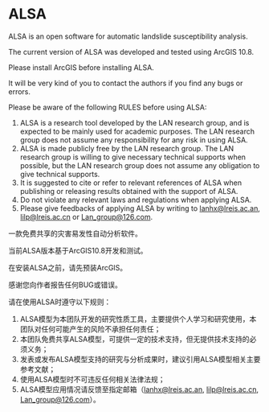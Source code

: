# ALSA

ALSA is an open software for automatic landslide susceptibility analysis.

The current version of ALSA was developed and tested using ArcGIS 10.8.

Please install ArcGIS before installing ALSA.

It will be very kind of you to contact the authors if you find any bugs or errors.

Please be aware of the following RULES before using ALSA:
1. ALSA is a research tool developed by the LAN research group, and is expected to be mainly used for academic purposes. The LAN research group does not assume any responsibility for any risk in using ALSA.
2. ALSA is made publicly free by the LAN research group. The LAN research group is willing to give necessary technical supports when possible, but the LAN research group does not assume any obligation to give technical supports.
3. It is suggested to cite or refer to relevant references of ALSA when publishing or releasing results obtained with the support of ALSA.
4. Do not violate any relevant laws and regulations when applying ALSA.
5. Please give feedbacks of applying ALSA by writing to lanhx@lreis.ac.an, lilp@lreis.ac.cn or Lan_group@126.com.


一款免费共享的灾害易发性自动分析软件。

当前ALSA版本基于ArcGIS10.8开发和测试。

在安装ALSA之前，请先预装ArcGIS。

感谢您向作者报告任何BUG或错误。

请在使用ALSA时遵守以下规则：

1. ALSA模型为本团队开发的研究性质工具，主要提供个人学习和研究使用，本团队对任何可能产生的风险不承担任何责任；
2. 本团队免费共享ALSA模型，可提供一定的技术支持，但无提供技术支持的必须义务；
3. 发表或发布ALSA模型支持的研究与分析成果时，建议引用ALSA模型相关主要参考文献；
4. 使用ALSA模型时不可违反任何相关法律法规；
5. ALSA模型应用情况请反馈至指定邮箱（lanhx@lreis.ac.an, lilp@lreis.ac.cn, Lan_group@126.com）。
